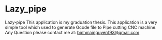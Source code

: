 # Lazy_pipe
Lazy-pipe
This application is my graduation thesis.
This application is a very simple tool which used to generate Gcode file to Pipe cutting CNC machine.
Any Question please contact me at: binhmainguyen193@gmail.com
